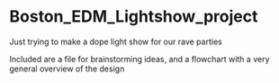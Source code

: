 # Boston_EDM_Lightshow_project
Just trying to make a dope light show for our rave parties

Included are a file for brainstorming ideas, and a flowchart with a very general overview of the design
